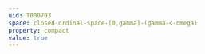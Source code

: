 ```yaml
---
uid: T000703
space: closed-ordinal-space-[0,gamma]-(gamma-<-omega)
property: compact
value: true
---
```

